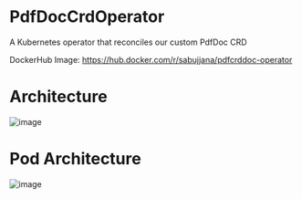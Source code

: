 # PdfDocCrdOperator
A Kubernetes operator that reconciles our custom PdfDoc CRD

DockerHub Image: https://hub.docker.com/r/sabujjana/pdfcrddoc-operator

# Architecture
![image](https://github.com/JanaSabuj/PdfDocCrdOperator/assets/39147514/bbb3bbf1-60a3-40ed-ada1-3eee63631cf4)

# Pod Architecture
![image](https://github.com/JanaSabuj/PdfDocCrdOperator/assets/39147514/ebb9e938-82cb-4cbf-831b-54f069527aa4)


